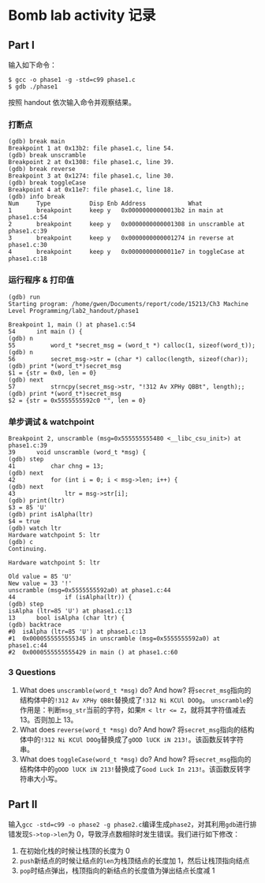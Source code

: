 # Bomb lab activity 记录

## Part I

输入如下命令：

```
$ gcc -o phase1 -g -std=c99 phase1.c
$ gdb ./phase1
```

按照 handout 依次输入命令并观察结果。

### 打断点

```
(gdb) break main
Breakpoint 1 at 0x13b2: file phase1.c, line 54.
(gdb) break unscramble
Breakpoint 2 at 0x1308: file phase1.c, line 39.
(gdb) break reverse
Breakpoint 3 at 0x1274: file phase1.c, line 30.
(gdb) break toggleCase
Breakpoint 4 at 0x11e7: file phase1.c, line 18.
(gdb) info break
Num     Type           Disp Enb Address            What
1       breakpoint     keep y   0x00000000000013b2 in main at phase1.c:54
2       breakpoint     keep y   0x0000000000001308 in unscramble at phase1.c:39
3       breakpoint     keep y   0x0000000000001274 in reverse at phase1.c:30
4       breakpoint     keep y   0x00000000000011e7 in toggleCase at phase1.c:18
```

### 运行程序 & 打印值

```
(gdb) run
Starting program: /home/gwen/Documents/report/code/15213/Ch3 Machine Level Programming/lab2_handout/phase1

Breakpoint 1, main () at phase1.c:54
54      int main () {
(gdb) n
55          word_t *secret_msg = (word_t *) calloc(1, sizeof(word_t));
(gdb) n
56          secret_msg->str = (char *) calloc(length, sizeof(char));
(gdb) print *(word_t*)secret_msg
$1 = {str = 0x0, len = 0}
(gdb) next
57          strncpy(secret_msg->str, "!312 Av XPHy QBBt", length);;
(gdb) print *(word_t*)secret_msg
$2 = {str = 0x5555555592c0 "", len = 0}
```

### 单步调试 & watchpoint

```
Breakpoint 2, unscramble (msg=0x555555555480 <__libc_csu_init>) at phase1.c:39
39      void unscramble (word_t *msg) {
(gdb) step
41          char chng = 13;
(gdb) next
42          for (int i = 0; i < msg->len; i++) {
(gdb) next
43              ltr = msg->str[i];
(gdb) print(ltr)
$3 = 85 'U'
(gdb) print isAlpha(ltr)
$4 = true
(gdb) watch ltr
Hardware watchpoint 5: ltr
(gdb) c
Continuing.

Hardware watchpoint 5: ltr

Old value = 85 'U'
New value = 33 '!'
unscramble (msg=0x5555555592a0) at phase1.c:44
44              if (isAlpha(ltr)) {
(gdb) step
isAlpha (ltr=85 'U') at phase1.c:13
13      bool isAlpha (char ltr) {
(gdb) backtrace
#0  isAlpha (ltr=85 'U') at phase1.c:13
#1  0x0000555555555345 in unscramble (msg=0x5555555592a0) at phase1.c:44
#2  0x0000555555555429 in main () at phase1.c:60
```

### 3 Questions

1. What does `unscramble(word_t *msg)` do? And how?
   将`secret_msg`指向的结构体中的`!312 Av XPHy QBBt`替换成了`!312 Ni KCUl DOOg`。
   `unscramble`的作用是：判断`msg_str`当前的字符，如果`M < ltr <= Z`，就将其字符值减去 13。否则加上 13。
2. What does `reverse(word_t *msg)` do? And how?
   将`secret_msg`指向的结构体中的`!312 Ni KCUl DOOg`替换成了`gOOD lUCK iN 213!`。该函数反转字符串。
3. What does `toggleCase(word_t *msg)` do? And how?
   将`secret_msg`指向的结构体中的`gOOD lUCK iN 213!`替换成了`Good Luck In 213!`。该函数反转字符串大小写。

## Part II

输入`gcc -std=c99 -o phase2 -g phase2.c`编译生成`phase2`，对其利用`gdb`进行排错发现`S->top->len`为 0，导致浮点数相除时发生错误。我们进行如下修改：

1. 在初始化栈的时候让栈顶的长度为 0
2. `push`新结点的时候让结点的`len`为栈顶结点的长度加 1，然后让栈顶指向结点
3. `pop`时结点弹出，栈顶指向的新结点的长度值为弹出结点长度减 1
